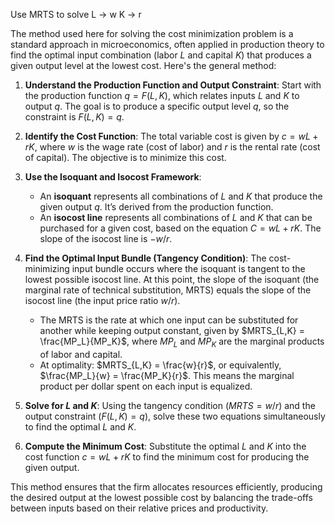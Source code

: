 Use 
MRTS to solve 
L → w
K → r

The method used here for solving the cost minimization problem is a standard approach in microeconomics, often applied in production theory to find the optimal input combination (labor $L$ and capital $K$) that produces a given output level at the lowest cost. Here's the general method:

1. **Understand the Production Function and Output Constraint**: Start with the production function $q = F(L, K)$, which relates inputs $L$ and $K$ to output $q$. The goal is to produce a specific output level $q$, so the constraint is $F(L, K) = q$.

2. **Identify the Cost Function**: The total variable cost is given by $c = wL + rK$, where $w$ is the wage rate (cost of labor) and $r$ is the rental rate (cost of capital). The objective is to minimize this cost.

3. **Use the Isoquant and Isocost Framework**: 
   - An **isoquant** represents all combinations of $L$ and $K$ that produce the given output $q$. It’s derived from the production function.
   - An **isocost line** represents all combinations of $L$ and $K$ that can be purchased for a given cost, based on the equation $C = wL + rK$. The slope of the isocost line is $-w/r$.

4. **Find the Optimal Input Bundle (Tangency Condition)**: The cost-minimizing input bundle occurs where the isoquant is tangent to the lowest possible isocost line. At this point, the slope of the isoquant (the marginal rate of technical substitution, MRTS) equals the slope of the isocost line (the input price ratio $w/r$).
   - The MRTS is the rate at which one input can be substituted for another while keeping output constant, given by $MRTS_{L,K} = \frac{MP_L}{MP_K}$, where $MP_L$ and $MP_K$ are the marginal products of labor and capital.
   - At optimality: $MRTS_{L,K} = \frac{w}{r}$, or equivalently, $\frac{MP_L}{w} = \frac{MP_K}{r}$. This means the marginal product per dollar spent on each input is equalized.

5. **Solve for $L$ and $K$**: Using the tangency condition ($MRTS = w/r$) and the output constraint ($F(L, K) = q$), solve these two equations simultaneously to find the optimal $L$ and $K$.

6. **Compute the Minimum Cost**: Substitute the optimal $L$ and $K$ into the cost function $c = wL + rK$ to find the minimum cost for producing the given output.

This method ensures that the firm allocates resources efficiently, producing the desired output at the lowest possible cost by balancing the trade-offs between inputs based on their relative prices and productivity.